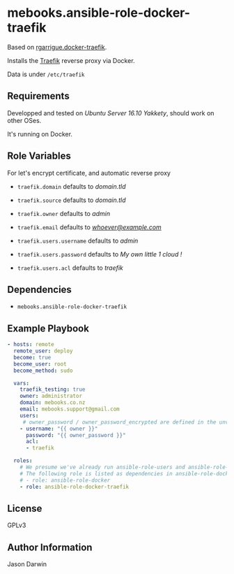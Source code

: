 mebooks.ansible-role-docker-traefik
===================================

Based on [rgarrigue.docker-traefik](https://github.com/rgarrigue/ansible-role-docker-traefik).

Installs the [Traefik](https://traefik.io/) reverse proxy via Docker.

Data is under `/etc/traefik`

Requirements
------------

Developped and tested on *Ubuntu Server 16.10 Yakkety*, should work on other OSes.

It's running on Docker.

Role Variables
--------------

For let's encrypt certificate, and automatic reverse proxy

- `traefik.domain` defaults to *domain.tld*
- `traefik.source` defaults to *domain.tld*
- `traefik.owner`  defaults to *admin*
- `traefik.email`  defaults to *whoever@example.com*

- `traefik.users.username` defaults to *admin*
- `traefik.users.password` defaults to *My own little 1 cloud !*
- `traefik.users.acl` defaults to *traefik*

Dependencies
------------

- `mebooks.ansible-role-docker-traefik`

Example Playbook
----------------

```yml
- hosts: remote
  remote_user: deploy
  become: true
  become_user: root
  become_method: sudo

  vars:
    traefik_testing: true
    owner: administrator
    domain: mebooks.co.nz
    email: mebooks.support@gmail.com
    users:
     # owner_password / owner_password_encrypted are defined in the unversioned group_vars/droplets
    - username: "{{ owner }}"
      password: "{{ owner_password }}"
      acl:
      - traefik

  roles:
    # We presume we've already run ansible-role-users and ansible-role-common
    # The following role is listed as dependencies in ansible-role-docker-traefik/meta/main.yml:
    # - role: ansible-role-docker
    - role: ansible-role-docker-traefik
```

License
-------

GPLv3

Author Information
------------------

Jason Darwin
